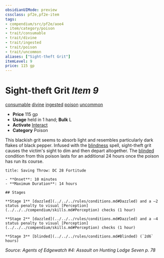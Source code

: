 ```yaml
---
obsidianUIMode: preview
cssclass: pf2e,pf2e-item
tags:
- compendium/src/pf2e/aoe4
- item/category/poison
- trait/consumable
- trait/divine
- trait/ingested
- trait/poison
- trait/uncommon
aliases: ["Sight-theft Grit"]
itemLevel: 9
price: 115 gp
---
```

# Sight-theft Grit *Item 9*  
[consumable](../../../rules/traits/consumable.md)  [divine](../../../rules/traits/divine.md)  [ingested](../../../rules/traits/ingested.md)  [poison](../../../rules/traits/poison.md)  [uncommon](../../../rules/traits/uncommon.md)  

- **Price** 115 gp
- **Usage** held in 1 hand; **Bulk** L
- **Activate** [Interact](../../../rules/actions/interact.md)
- **Category** Poison

This blackish grit seems to absorb light and resembles particularly dark flakes of black pepper. Infused with the [blindness](../../spells/blindness.md) spell, sight-theft grit causes the victim's sight to dim and then depart altogether. The [blinded](../../../rules/conditions.md#Blinded) condition from this poison lasts for an additional 24 hours once the poison has run its course.

```ad-inline-affliction
title: Saving Throw: DC 28 Fortitude

- **Onset**: 10 minutes
- **Maximum Duration**: 14 hours

## Stages

**Stage 1** [dazzled](../../../rules/conditions.md#Dazzled) and a –2 status penalty to visual [Perception](../../../compendium/skills.md#Perception) checks (1 hour)

**Stage 2** [dazzled](../../../rules/conditions.md#Dazzled) and a –4 status penalty to visual [Perception](../../../compendium/skills.md#Perception) checks (1 hour)

**Stage 3** [blinded](../../../rules/conditions.md#Blinded) (`2d6` hours)
```

*Source: Agents of Edgewatch #4: Assault on Hunting Lodge Seven p. 78*
